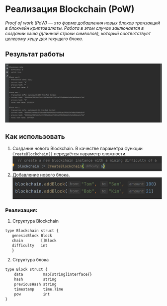 
# Реализация Blockchain (PoW)
_Proof of work (PoW) — это форма добавления новых блоков транзакций в блокчейн криптовалюты. Работа в этом случае заключается в создании хэша (длинной строки символов), который соответствует целевому хешу для текущего блока._


## Результат работы

![img.png](static/img2.png)


## Как использовать 

1. Создание нового Blockchain. В качестве параметра функции `CreateBlockchain()` передаётся параметр сложности. 
![img.png](static/img.png)
2. Добавление нового блока.
![img.png](static/img1.png)





### Реализация:
1. Структура Blockchain
```azure
type Blockchain struct {
   genesisBlock Block
   chain        []Block
   difficulty   int
   }
 ```

2. Структура блока
```azure
type Block struct {
	data         map[string]interface{}
	hash         string
	previousHash string
	timestamp    time.Time
	pow          int
}
```